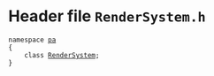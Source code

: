 # Header file `RenderSystem.h`<a id="RenderSystem.h"></a>

<pre><code class="language-cpp">namespace <a href='doc_Rect.md#Rect.h'>pa</a>
{
    class <a href='doc_RenderSystem.md#RenderSystem.h'>RenderSystem</a>;
}</code></pre>

